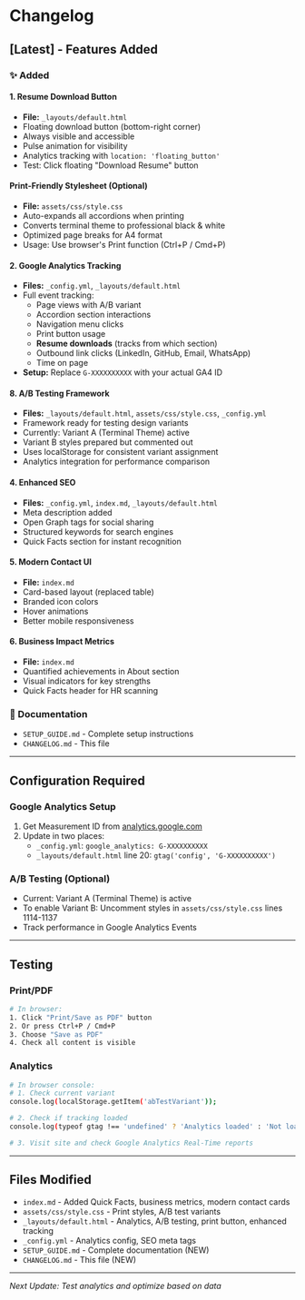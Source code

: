 # Changelog

## [Latest] - Features Added

### ✨ Added

#### 1. Resume Download Button

- **File:** `_layouts/default.html`
- Floating download button (bottom-right corner)
- Always visible and accessible
- Pulse animation for visibility
- Analytics tracking with `location: 'floating_button'`
- Test: Click floating "Download Resume" button

#### Print-Friendly Stylesheet (Optional)

- **File:** `assets/css/style.css`
- Auto-expands all accordions when printing
- Converts terminal theme to professional black & white
- Optimized page breaks for A4 format
- Usage: Use browser's Print function (Ctrl+P / Cmd+P)

#### 2. Google Analytics Tracking

- **Files:** `_config.yml`, `_layouts/default.html`
- Full event tracking:
  - Page views with A/B variant
  - Accordion section interactions
  - Navigation menu clicks
  - Print button usage
  - **Resume downloads** (tracks from which section)
  - Outbound link clicks (LinkedIn, GitHub, Email, WhatsApp)
  - Time on page
- **Setup:** Replace `G-XXXXXXXXXX` with your actual GA4 ID

#### 8. A/B Testing Framework

- **Files:** `_layouts/default.html`, `assets/css/style.css`, `_config.yml`
- Framework ready for testing design variants
- Currently: Variant A (Terminal Theme) active
- Variant B styles prepared but commented out
- Uses localStorage for consistent variant assignment
- Analytics integration for performance comparison

#### 4. Enhanced SEO

- **Files:** `_config.yml`, `index.md`, `_layouts/default.html`
- Meta description added
- Open Graph tags for social sharing
- Structured keywords for search engines
- Quick Facts section for instant recognition

#### 5. Modern Contact UI

- **File:** `index.md`
- Card-based layout (replaced table)
- Branded icon colors
- Hover animations
- Better mobile responsiveness

#### 6. Business Impact Metrics

- **File:** `index.md`
- Quantified achievements in About section
- Visual indicators for key strengths
- Quick Facts header for HR scanning

### 📝 Documentation

- `SETUP_GUIDE.md` - Complete setup instructions
- `CHANGELOG.md` - This file

---

## Configuration Required

### Google Analytics Setup

1. Get Measurement ID from [analytics.google.com](https://analytics.google.com)
2. Update in two places:
   - `_config.yml`: `google_analytics: G-XXXXXXXXXX`
   - `_layouts/default.html` line 20: `gtag('config', 'G-XXXXXXXXXX')`

### A/B Testing (Optional)

- Current: Variant A (Terminal Theme) is active
- To enable Variant B: Uncomment styles in `assets/css/style.css` lines 1114-1137
- Track performance in Google Analytics Events

---

## Testing

### Print/PDF

```bash
# In browser:
1. Click "Print/Save as PDF" button
2. Or press Ctrl+P / Cmd+P
3. Choose "Save as PDF"
4. Check all content is visible
```

### Analytics

```bash
# In browser console:
# 1. Check current variant
console.log(localStorage.getItem('abTestVariant'));

# 2. Check if tracking loaded
console.log(typeof gtag !== 'undefined' ? 'Analytics loaded' : 'Not loaded');

# 3. Visit site and check Google Analytics Real-Time reports
```

---

## Files Modified

- `index.md` - Added Quick Facts, business metrics, modern contact cards
- `assets/css/style.css` - Print styles, A/B test variants
- `_layouts/default.html` - Analytics, A/B testing, print button, enhanced tracking
- `_config.yml` - Analytics config, SEO meta tags
- `SETUP_GUIDE.md` - Complete documentation (NEW)
- `CHANGELOG.md` - This file (NEW)

---

_Next Update: Test analytics and optimize based on data_

